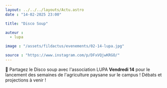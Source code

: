 ```yaml
---
layout: ../../../layouts/Actu.astro
date : "14-02-2025 23:00"

title: "Disco Soup"

auteur :
  - lupa

image : "/assets/fildactus/evenements/02-14-lupa.jpg"

source : "https://www.instagram.com/p/DFxVQjwKRGO/"
---
```


🍵 Partagez le Disco soup avec l'association LUPA __Vendredi 14__ pour le lancement des semaines de l'agriculture paysane sur le campus ! Débats et projections à venir !